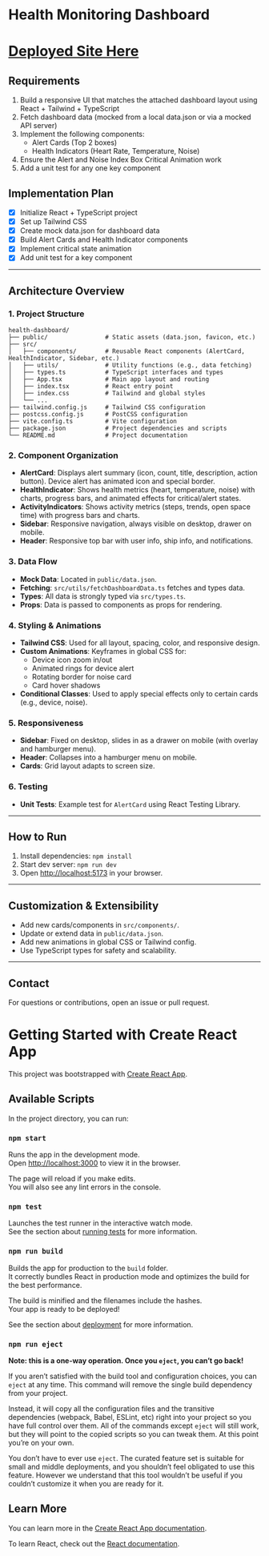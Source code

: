 # Health Monitoring Dashboard

# [Deployed Site Here](https://health-dashboard-kcwp.vercel.app/)

## Requirements
1. Build a responsive UI that matches the attached dashboard layout using React + Tailwind + TypeScript
2. Fetch dashboard data (mocked from a local data.json or via a mocked API server)
3. Implement the following components:
   - Alert Cards (Top 2 boxes)
   - Health Indicators (Heart Rate, Temperature, Noise)
4. Ensure the Alert and Noise Index Box Critical Animation work
5. Add a unit test for any one key component

## Implementation Plan
- [x] Initialize React + TypeScript project
- [x] Set up Tailwind CSS
- [x] Create mock data.json for dashboard data
- [x] Build Alert Cards and Health Indicator components
- [x] Implement critical state animation
- [x] Add unit test for a key component

---

## Architecture Overview

### 1. **Project Structure**
```
health-dashboard/
├── public/                # Static assets (data.json, favicon, etc.)
├── src/
│   ├── components/        # Reusable React components (AlertCard, HealthIndicator, Sidebar, etc.)
│   ├── utils/             # Utility functions (e.g., data fetching)
│   ├── types.ts           # TypeScript interfaces and types
│   ├── App.tsx            # Main app layout and routing
│   ├── index.tsx          # React entry point
│   ├── index.css          # Tailwind and global styles
│   └── ...
├── tailwind.config.js     # Tailwind CSS configuration
├── postcss.config.js      # PostCSS configuration
├── vite.config.ts         # Vite configuration
├── package.json           # Project dependencies and scripts
└── README.md              # Project documentation
```

### 2. **Component Organization**
- **AlertCard**: Displays alert summary (icon, count, title, description, action button). Device alert has animated icon and special border.
- **HealthIndicator**: Shows health metrics (heart, temperature, noise) with charts, progress bars, and animated effects for critical/alert states.
- **ActivityIndicators**: Shows activity metrics (steps, trends, open space time) with progress bars and charts.
- **Sidebar**: Responsive navigation, always visible on desktop, drawer on mobile.
- **Header**: Responsive top bar with user info, ship info, and notifications.

### 3. **Data Flow**
- **Mock Data**: Located in `public/data.json`.
- **Fetching**: `src/utils/fetchDashboardData.ts` fetches and types data.
- **Types**: All data is strongly typed via `src/types.ts`.
- **Props**: Data is passed to components as props for rendering.

### 4. **Styling & Animations**
- **Tailwind CSS**: Used for all layout, spacing, color, and responsive design.
- **Custom Animations**: Keyframes in global CSS for:
  - Device icon zoom in/out
  - Animated rings for device alert
  - Rotating border for noise card
  - Card hover shadows
- **Conditional Classes**: Used to apply special effects only to certain cards (e.g., device, noise).

### 5. **Responsiveness**
- **Sidebar**: Fixed on desktop, slides in as a drawer on mobile (with overlay and hamburger menu).
- **Header**: Collapses into a hamburger menu on mobile.
- **Cards**: Grid layout adapts to screen size.

### 6. **Testing**
- **Unit Tests**: Example test for `AlertCard` using React Testing Library.

---

## How to Run
1. Install dependencies: `npm install`
2. Start dev server: `npm run dev`
3. Open [http://localhost:5173](http://localhost:5173) in your browser.

---

## Customization & Extensibility
- Add new cards/components in `src/components/`.
- Update or extend data in `public/data.json`.
- Add new animations in global CSS or Tailwind config.
- Use TypeScript types for safety and scalability.

---

## Contact
For questions or contributions, open an issue or pull request.

# Getting Started with Create React App

This project was bootstrapped with [Create React App](https://github.com/facebook/create-react-app).

## Available Scripts

In the project directory, you can run:

### `npm start`

Runs the app in the development mode.\
Open [http://localhost:3000](http://localhost:3000) to view it in the browser.

The page will reload if you make edits.\
You will also see any lint errors in the console.

### `npm test`

Launches the test runner in the interactive watch mode.\
See the section about [running tests](https://facebook.github.io/create-react-app/docs/running-tests) for more information.

### `npm run build`

Builds the app for production to the `build` folder.\
It correctly bundles React in production mode and optimizes the build for the best performance.

The build is minified and the filenames include the hashes.\
Your app is ready to be deployed!

See the section about [deployment](https://facebook.github.io/create-react-app/docs/deployment) for more information.

### `npm run eject`

**Note: this is a one-way operation. Once you `eject`, you can’t go back!**

If you aren’t satisfied with the build tool and configuration choices, you can `eject` at any time. This command will remove the single build dependency from your project.

Instead, it will copy all the configuration files and the transitive dependencies (webpack, Babel, ESLint, etc) right into your project so you have full control over them. All of the commands except `eject` will still work, but they will point to the copied scripts so you can tweak them. At this point you’re on your own.

You don’t have to ever use `eject`. The curated feature set is suitable for small and middle deployments, and you shouldn’t feel obligated to use this feature. However we understand that this tool wouldn’t be useful if you couldn’t customize it when you are ready for it.

## Learn More

You can learn more in the [Create React App documentation](https://facebook.github.io/create-react-app/docs/getting-started).

To learn React, check out the [React documentation](https://reactjs.org/).
